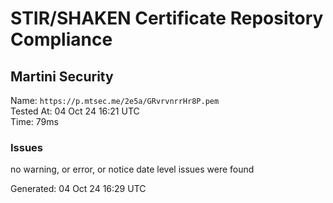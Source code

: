 # STIR/SHAKEN Certificate Repository Compliance

## Martini Security

Name: `https://p.mtsec.me/2e5a/GRvrvnrrHr8P.pem`\
Tested At: 04 Oct 24 16:21 UTC\
Time: 79ms

### Issues

no warning, or error, or notice date level issues were found

Generated: 04 Oct 24 16:29 UTC